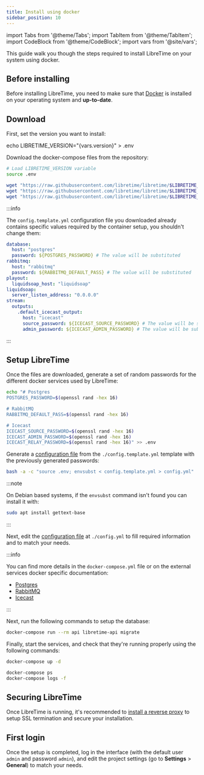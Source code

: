 ```yaml
---
title: Install using docker
sidebar_position: 10
---
```


import Tabs from '@theme/Tabs';
import TabItem from '@theme/TabItem';
import CodeBlock from '@theme/CodeBlock';
import vars from '@site/vars';

This guide walk you though the steps required to install LibreTime on your system using docker.

## Before installing

Before installing LibreTime, you need to make sure that [Docker](https://docs.docker.com/engine/) is installed on your operating system and **up-to-date**.

## Download

First, set the version you want to install:

<CodeBlock language="bash">
echo LIBRETIME_VERSION="{vars.version}" > .env
</CodeBlock>

Download the docker-compose files from the repository:

```bash
# Load LIBRETIME_VERSION variable
source .env

wget "https://raw.githubusercontent.com/libretime/libretime/$LIBRETIME_VERSION/docker-compose.yml"
wget "https://raw.githubusercontent.com/libretime/libretime/$LIBRETIME_VERSION/docker/nginx.conf"
wget "https://raw.githubusercontent.com/libretime/libretime/$LIBRETIME_VERSION/docker/config.template.yml"
```

:::info

The `config.template.yml` configuration file you downloaded already contains specific values required by the container setup, you shouldn't change them:

```yaml
database:
  host: "postgres"
  password: ${POSTGRES_PASSWORD} # The value will be substituted
rabbitmq:
  host: "rabbitmq"
  password: ${RABBITMQ_DEFAULT_PASS} # The value will be substituted
playout:
  liquidsoap_host: "liquidsoap"
liquidsoap:
  server_listen_address: "0.0.0.0"
stream:
  outputs:
    .default_icecast_output:
      host: "icecast"
      source_password: ${ICECAST_SOURCE_PASSWORD} # The value will be substituted
      admin_password: ${ICECAST_ADMIN_PASSWORD} # The value will be substituted
```

:::

## Setup LibreTime

Once the files are downloaded, generate a set of random passwords for the different docker services used by LibreTime:

```bash
echo "# Postgres
POSTGRES_PASSWORD=$(openssl rand -hex 16)

# RabbitMQ
RABBITMQ_DEFAULT_PASS=$(openssl rand -hex 16)

# Icecast
ICECAST_SOURCE_PASSWORD=$(openssl rand -hex 16)
ICECAST_ADMIN_PASSWORD=$(openssl rand -hex 16)
ICECAST_RELAY_PASSWORD=$(openssl rand -hex 16)" >> .env
```

Generate a [configuration file](../configuration.md) from the `./config.template.yml` template with the previously generated passwords:

```bash
bash -a -c "source .env; envsubst < config.template.yml > config.yml"
```

:::note

On Debian based systems, if the `envsubst` command isn't found you can install it with:

```bash
sudo apt install gettext-base
```

:::

Next, edit the [configuration file](../configuration.md) at `./config.yml` to fill required information and to match your needs.

:::info

You can find more details in the `docker-compose.yml` file or on the external services docker specific documentation:

- [Postgres](https://hub.docker.com/_/postgres)
- [RabbitMQ](https://hub.docker.com/_/rabbitmq)
- [Icecast](https://github.com/libretime/icecast-docker#readme)

:::

Next, run the following commands to setup the database:

```bash
docker-compose run --rm api libretime-api migrate
```

Finally, start the services, and check that they're running properly using the following commands:

```bash
docker-compose up -d

docker-compose ps
docker-compose logs -f
```

## Securing LibreTime

Once LibreTime is running, it's recommended to [install a reverse proxy](./reverse-proxy.md) to setup SSL termination and secure your installation.

## First login

Once the setup is completed, log in the interface (with the default user `admin` and password `admin`), and edit the project settings (go to **Settings** > **General**) to match your needs.
